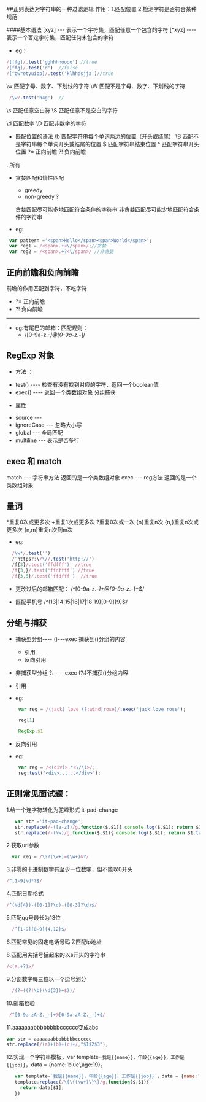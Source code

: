 ##正则表达对字符串的一种过滤逻辑 
 作用：1.匹配位置
      2.检测字符是否符合某种规范

####基本语法
[xyz] --- 表示一个字符集，匹配任意一个包含的字符
[^xyz] ---- 表示一个否定字符集，匹配任何未包含的字符
 
 * eg：
 ````js
/[ffg]/.test('gghhhhoooo') //true
/[ffg]/.test('d')  //false
/[^qwretyuiop]/.test('klhhdsjja')//true 

````      
\w   匹配字母、数字、下划线的字符 
\W    匹配不是字母、数字、下划线的字符
````js
 /\w/.test('h4g')  //
````

\s 匹配任意空白符
\S 匹配任意不是空白的字符


\d 匹配数字
\D 匹配非数字的字符


* 匹配位置的语法
\b 匹配字符串每个单词两边的位置（开头或结尾）
\B 匹配不是字符串每个单词开头或结尾的位置
$ 匹配字符串结束位置
^ 匹配字符串开头位置
?= 正向前瞻
?! 负向前瞻


. 所有

* 贪婪匹配和惰性匹配
  * greedy 
  * non-greedy  ?

  贪婪匹配尽可能多地匹配符合条件的字符串
  非贪婪匹配尽可能少地匹配符合条件的字符串
 * eg:
 ````js
  var pattern ='<span>Hello</span><span>World</span>';
  var reg1 = /<span>.+<\/span>/;//贪婪
  var reg2 = /<span>.+?<\/span>/ //非贪婪
 ````

## 正向前瞻和负向前瞻

前瞻的作用匹配到字符，不吃字符
* ?= 正向前瞻
* ?! 负向前瞻
----------------------------------------------------------

* eg:有尾巴的邮箱：匹配规则：
  * /[0-9a-z._-]@[0-9a-z._-]/ 

  



 ## RegExp 对象
+ 方法 ：
 - test() ---- 检查有没有找到对应的字符，返回一个boolean值
 - exec()  ---- 返回一个类数组对象 分组捕获
+ 属性
 - source --- 
 - ignoreCase --- 忽略大小写 
 - global   --- 全局匹配
 - multiline --- 表示是否多行


## exec 和 match

match --- 字符串方法 返回的是一个类数组对象
exec --- reg方法 返回的是一个类数组对象


## 量词
  *重复0次或更多次
  +重复1次或更多次
  ?重复0次或一次
  {n}重复n次
  {n,}重复n次或更多次
  {n,m}重复n次到m次

 * eg:
 ````js
   /\w*/.test('')
   /^https?:\/\//.test('http://')
   /f{3}/.test('ffdfff')  //true
   /f{3,}/.test('ffdffff') //true
   /f{3,5}/.test('ffdfff')  //true
 ```` 

 

* 更改过后的邮箱匹配：
  /^[0-9a-z.-_]+@[0-9a-z._-]+$/

* 匹配手机号
/^(13|14|15|16|17|18|19)[0-9]{9}$/



## 分组与捕获

* 捕获型分组---- ()---exec 捕获到()分组的内容
  - 引用
  - 反向引用
* 非捕获型分组 ?: ----exec (?:)不捕获()分组内容


* 引用
 * eg:
   ````js
    var reg = /(jack) love (?:wind|rose)/.exec('jack love rose');

    reg[1]

    RegExp.$1
   ````
* 反向引用
* eg:
   ````js
    var reg = /<(div)>.*<\/\1>/;
    reg.test('<div>......</div>');
   ````

## 正则常见面试题：
1.给一个连字符转化为驼峰形式 it-pad-change
````js
   var str ='it-pad-change';
   str.replace(/-([a-z])/g,function($,$1){ console.log($,$1); return $1.toUpperCase();})
   str.replace(/-(\w)/g,function($,$1){ console.log($,$1); return $1.toUpperCase();})
````
2.获取url参数
````js
  var reg = /\??(\w+)=(\w+)&?/
````
3.非零的十进制数字有至少一位数字，但不能以0开头
````js
/^[1-9]\d*?$/
````
4.匹配日期格式
````js
/^(\d{4})-([0-1]?\d)-([0-3]?\d)$/
````
5.匹配qq号最长为13位
````js
  /^[1-9][0-9]{4,12}$/
````
6.匹配常见的固定电话号码
7.匹配ip地址

8.匹配用尖括号括起来的以a开头的字符串
````js
/<(a.+?)>/
````
9.分割数字每三位以一个逗号划分
````js
  /(?=((?!\b)(\d{3})+$))/
````
10.邮箱检验
````js
 /^[0-9a-zA-Z._-]+@[0-9a-zA-Z._-]+$/
````
11.aaaaaaabbbbbbbbcccccc变成abc
````js
var str = aaaaaaabbbbbbbbcccccc
str.replace(/(a)+(b)+(c)+/,"$1$2$3");
````
12.实现一个字符串模板，var template=`我是{{name}}，年龄{{age}}，工作是{{job}}`，data = {name:'blue',age:19}。
````js
   var template=`我是{{name}}，年龄{{age}}，工作是{{job}}`，data = {name:'blue',age:19}
   template.replace(/\{\{(\w+)\}\}/g,function($,$1){
     return data[$1];
   })
````